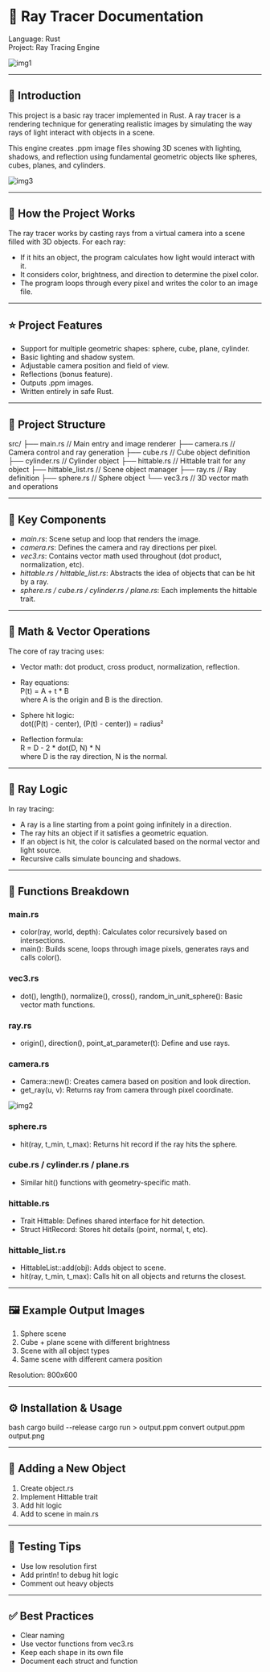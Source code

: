 # 📘 Ray Tracer Documentation  
Language: Rust  
Project: Ray Tracing Engine  

![img1](https://github.com/user-attachments/assets/5e783243-96a4-49ca-a471-fcab9eef6ef8)

---


## 📌 Introduction

This project is a basic ray tracer implemented in Rust. A ray tracer is a rendering technique for generating realistic images by simulating the way rays of light interact with objects in a scene.

This engine creates .ppm image files showing 3D scenes with lighting, shadows, and reflection using fundamental geometric objects like spheres, cubes, planes, and cylinders.

![img3](https://github.com/user-attachments/assets/131096c6-4011-47b3-aa14-d3dcb49d0bb6)

---

## 🧠 How the Project Works

The ray tracer works by casting rays from a virtual camera into a scene filled with 3D objects. For each ray:

- If it hits an object, the program calculates how light would interact with it.
- It considers color, brightness, and direction to determine the pixel color.
- The program loops through every pixel and writes the color to an image file.

---

## ⭐ Project Features

- Support for multiple geometric shapes: sphere, cube, plane, cylinder.
- Basic lighting and shadow system.
- Adjustable camera position and field of view.
- Reflections (bonus feature).
- Outputs .ppm images.
- Written entirely in safe Rust.

---

## 📁 Project Structure


src/
├── main.rs            // Main entry and image renderer
├── camera.rs          // Camera control and ray generation
├── cube.rs            // Cube object definition
├── cylinder.rs        // Cylinder object
├── hittable.rs        // Hittable trait for any object
├── hittable_list.rs   // Scene object manager
├── ray.rs             // Ray definition
├── sphere.rs          // Sphere object
└── vec3.rs            // 3D vector math and operations


---

## 🧩 Key Components

- *main.rs*: Scene setup and loop that renders the image.
- *camera.rs*: Defines the camera and ray directions per pixel.
- *vec3.rs*: Contains vector math used throughout (dot product, normalization, etc).
- *hittable.rs / hittable_list.rs*: Abstracts the idea of objects that can be hit by a ray.
- *sphere.rs / cube.rs / cylinder.rs / plane.rs*: Each implements the hittable trait.

---

## 🧮 Math & Vector Operations

The core of ray tracing uses:

- Vector math: dot product, cross product, normalization, reflection.
- Ray equations:  
  P(t) = A + t * B  
  where A is the origin and B is the direction.

- Sphere hit logic:  
  dot((P(t) - center), (P(t) - center)) = radius²

- Reflection formula:  
  R = D - 2 * dot(D, N) * N  
  where D is the ray direction, N is the normal.

---

## 🔦 Ray Logic

In ray tracing:

- A ray is a line starting from a point going infinitely in a direction.
- The ray hits an object if it satisfies a geometric equation.
- If an object is hit, the color is calculated based on the normal vector and light source.
- Recursive calls simulate bouncing and shadows.

---

## 🧵 Functions Breakdown

### main.rs

- color(ray, world, depth): Calculates color recursively based on intersections.
- main(): Builds scene, loops through image pixels, generates rays and calls color().

### vec3.rs

- dot(), length(), normalize(), cross(), random_in_unit_sphere(): Basic vector math functions.

### ray.rs

- origin(), direction(), point_at_parameter(t): Define and use rays.

### camera.rs

- Camera::new(): Creates camera based on position and look direction.
- get_ray(u, v): Returns ray from camera through pixel coordinate.

![img2](https://github.com/user-attachments/assets/1b393273-0e5a-4654-8e00-9edec68c4db8)

### sphere.rs

- hit(ray, t_min, t_max): Returns hit record if the ray hits the sphere.

### cube.rs / cylinder.rs / plane.rs

- Similar hit() functions with geometry-specific math.

### hittable.rs

- Trait Hittable: Defines shared interface for hit detection.
- Struct HitRecord: Stores hit details (point, normal, t, etc).

### hittable_list.rs

- HittableList::add(obj): Adds object to scene.
- hit(ray, t_min, t_max): Calls hit on all objects and returns the closest.

---

## 🖼️ Example Output Images

1. Sphere scene
2. Cube + plane scene with different brightness
3. Scene with all object types
4. Same scene with different camera position

Resolution: 800x600

---

## ⚙️ Installation & Usage

bash
cargo build --release
cargo run > output.ppm
convert output.ppm output.png


---

## 🧩 Adding a New Object

1. Create object.rs
2. Implement Hittable trait
3. Add hit logic
4. Add to scene in main.rs

---

## 🧪 Testing Tips

- Use low resolution first
- Add println! to debug hit logic
- Comment out heavy objects

---

## ✅ Best Practices

- Clear naming
- Use vector functions from vec3.rs
- Keep each shape in its own file
- Document each struct and function
